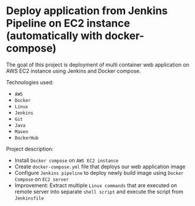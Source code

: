# Deploy application from Jenkins Pipeline on EC2 instance (automatically with docker-compose)

The goal of this project is deployment of multi container web application on AWS EC2 instance using Jenkins and Docker 
compose.

Technologies used: 
- `AWS`
- `Docker`
- `Linux`
- `Jenkins`
- `Git`
- `Java`
- `Maven`
- `DockerHub`
 
Project description:
- Install `Docker compose` on `AWS EC2 instance`
- Create `docker-compose.yml` file that deploys our web application image
- Configure `Jenkins pipeline` to deploy newly build image using `Docker Compose` on `EC2 server`
- Improvement: Extract multiple `Linux commands` that are executed on remote server into separate `shell script` and 
execute the script from `Jenkinsfile`